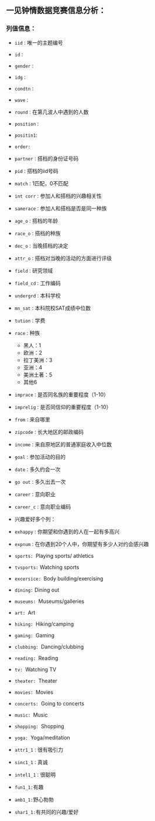 ## 一见钟情数据竞赛信息分析：

### 列值信息：

- `iid：`唯一的主题编号
- `id：`
- `gender：`
- `idg：`
- `condtn：`
- `wave：`
- `round：`在第几波人中遇到的人数
- `position：`
- `positin1`:
- `order:`
- `partner：`搭档的身份证号码
- `pid：`搭档的iid号码
- `match：`1匹配，0不匹配
- `int corr：`参加人和搭档的兴趣相关性
- `samerace：`参加人和搭档是否是同一种族
- `age_o：`搭档的年龄
- `race_o：`搭档的种族
- `dec_o：`当晚搭档的决定
- `attr_o：`搭档对当晚的活动的方面进行评级
- `field：`研究领域
- `field_cd：`工作编码
- `undergrd：`本科学校
- `mn_sat：`本科院校SAT成绩中位数
- `tution：`学费
- `race：`种族
  - 黑人：1
  - 欧洲：2
  - 拉丁美洲：3
  - 亚洲：4
  - 美洲土著：5
  - 其他6
- `imprace：`是否同名族的重要程度（1-10）
- `imprelig：`是否同信仰的重要程度（1-10）
- `from：`来自哪里
- `zipcode：`长大地区的邮政编码
- `income：`来自原地区的普通家庭收入中位数
- `goal：`参加活动的目的
- `date：`多久约会一次
- `go out：`多久出去一次
- `career：`意向职业
- `career_c：`意向职业编码
- 兴趣爱好多个列：
- `exhappy：`你期望和你遇到的人在一起有多高兴
- `expnum：`在你遇到20个人中，你期望有多少人对约会感兴趣
- `sports: `Playing sports/ athletics
- `tvsports:` Watching sports
- `excersice: `Body building/exercising
- `dining:` Dining out
- `museums: `Museums/galleries
- `art: `Art
- `hiking: `Hiking/camping
- `gaming: `Gaming
- `clubbing: `Dancing/clubbing
- `reading: `Reading
- `tv: `Watching TV
- `theater: `Theater
- `movies: `Movies
- `concerts: `Going to concerts
- `music: `Music
- `shopping: `Shopping
- `yoga: `Yoga/meditation



- `attr1_1：`很有吸引力
- `sinc1_1：`真诚
- `intel1_1：`很聪明
- `fun1_1:`有趣
- `amb1_1:`野心勃勃
- `shar1_1:`有共同的兴趣/爱好
